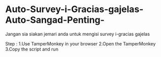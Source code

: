 # Auto-Survey-i-Gracias-gajelas-Auto-Sangad-Penting-
Jangan sia siakan jemari anda untuk mengisi survey i-gracias gajelas

Step :
1.Use TamperMonkey in your browser
2.Open the TamperMonkey
3.Copy the script and run
